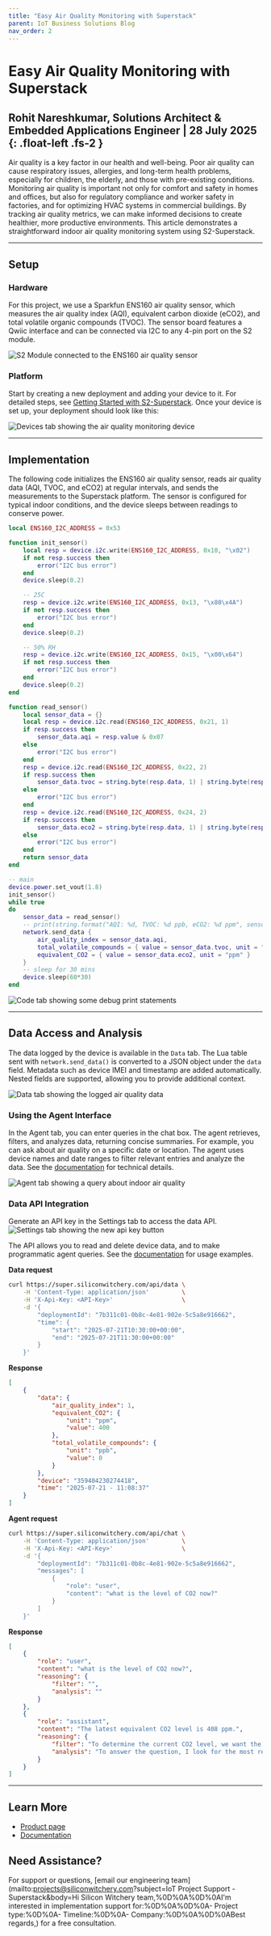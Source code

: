 ```yaml
---
title: "Easy Air Quality Monitoring with Superstack"
parent: IoT Business Solutions Blog
nav_order: 2
---
```


# **Easy Air Quality Monitoring with Superstack**

Rohit Nareshkumar, Solutions Architect & Embedded Applications Engineer \| 28 July 2025
{: .float-left	.fs-2 }
---
Air quality is a key factor in our health and well-being. Poor air quality can cause respiratory issues, allergies, and long-term health problems, especially for children, the elderly, and those with pre-existing conditions. Monitoring air quality is important not only for comfort and safety in homes and offices, but also for regulatory compliance and worker safety in factories, and for optimizing HVAC systems in commercial buildings. By tracking air quality metrics, we can make informed decisions to create healthier, more productive environments. This article demonstrates a straightforward indoor air quality monitoring system using S2-Superstack.

---

## Setup

### Hardware
For this project, we use a Sparkfun ENS160 air quality sensor, which measures the air quality index (AQI), equivalent carbon dioxide (eCO2), and total volatile organic compounds (TVOC). The sensor board features a Qwiic interface and can be connected via I2C to any 4-pin port on the S2 module.

![S2 Module connected to the ENS160 air quality sensor](/assets/images/blog/easy-air-quality-monitoring-hardware.png)

### Platform

Start by creating a new deployment and adding your device to it. For detailed steps, see [Getting Started with S2-Superstack](/pages/blog/getting-started-with-s2-superstack.md). Once your device is set up, your deployment should look like this:

![Devices tab showing the air quality monitoring device](/assets/images/blog/easy-air-quality-monitoring-devices-tab.png)

---

## Implementation
The following code initializes the ENS160 air quality sensor, reads air quality data (AQI, TVOC, and eCO2) at regular intervals, and sends the measurements to the Superstack platform. The sensor is configured for typical indoor conditions, and the device sleeps between readings to conserve power.

```lua
local ENS160_I2C_ADDRESS = 0x53

function init_sensor()
    local resp = device.i2c.write(ENS160_I2C_ADDRESS, 0x10, "\x02")
    if not resp.success then
        error("I2C bus error")
    end
    device.sleep(0.2)

    -- 25C
    resp = device.i2c.write(ENS160_I2C_ADDRESS, 0x13, "\x80\x4A")
    if not resp.success then
        error("I2C bus error")
    end
    device.sleep(0.2)

    -- 50% RH
    resp = device.i2c.write(ENS160_I2C_ADDRESS, 0x15, "\x00\x64")
    if not resp.success then
        error("I2C bus error")
    end
    device.sleep(0.2)
end

function read_sensor()
    local sensor_data = {}
    local resp = device.i2c.read(ENS160_I2C_ADDRESS, 0x21, 1)
    if resp.success then
        sensor_data.aqi = resp.value & 0x07
    else
        error("I2C bus error")
    end
    resp = device.i2c.read(ENS160_I2C_ADDRESS, 0x22, 2)
    if resp.success then
        sensor_data.tvoc = string.byte(resp.data, 1) | string.byte(resp.data, 2) << 8;
    else
        error("I2C bus error")
    end
    resp = device.i2c.read(ENS160_I2C_ADDRESS, 0x24, 2)
    if resp.success then
        sensor_data.eco2 = string.byte(resp.data, 1) | string.byte(resp.data, 2) << 8;
    else
        error("I2C bus error")
    end
    return sensor_data
end

-- main
device.power.set_vout(1.8)
init_sensor()
while true
do
    sensor_data = read_sensor()
    -- print(string.format("AQI: %d, TVOC: %d ppb, eCO2: %d ppm", sensor_data.aqi, sensor_data.tvoc, sensor_data.eco2))
    network.send_data {
        air_quality_index = sensor_data.aqi,
        total_volatile_compounds = { value = sensor_data.tvoc, unit = "ppb" },
        equivalent_CO2 = { value = sensor_data.eco2, unit = "ppm" }
    }
    -- sleep for 30 mins
    device.sleep(60*30)
end
```

![Code tab showing some debug print statements](/assets/images/blog/easy-air-quality-monitoring-code-tab.png)

---

## Data Access and Analysis

The data logged by the device is available in the `Data` tab. The Lua table sent with `network.send_data()` is converted to a JSON object under the `data` field. Metadata such as device IMEI and timestamp are added automatically. Nested fields are supported, allowing you to provide additional context.

![Data tab showing the logged air quality data](/assets/images/blog/easy-air-quality-monitoring-data-tab.png)

### Using the Agent Interface

In the Agent tab, you can enter queries in the chat box. The agent retrieves, filters, and analyzes data, returning concise summaries. For example, you can ask about air quality on a specific date or location. The agent uses device names and date ranges to filter relevant entries and analyze the data. See the [documentation](/pages/superstack/#ai-agent) for technical details.

![Agent tab showing a query about indoor air quality](/assets/images/blog/easy-air-quality-monitoring-agent-tab.png)

### Data API Integration

Generate an API key in the Settings tab to access the data API. 
![Settings tab showing the new api key button](/assets/images/blog/easy-air-quality-monitoring-api-key.png)

The API allows you to read and delete device data, and to make programmatic agent queries. See the [documentation](/pages/superstack/#data-api) for usage examples.

**Data request**
```sh
curl https://super.siliconwitchery.com/api/data \
    -H 'Content-Type: application/json'         \
    -H 'X-Api-Key: <API-Key>'                   \
    -d '{
        "deploymentId": "7b311c01-0b8c-4e81-902e-5c5a8e916662",
        "time": {
            "start": "2025-07-21T10:30:00+00:00",
            "end": "2025-07-21T11:30:00+00:00"
        }
    }'
```

**Response**
```json
[
    {
        "data": {
            "air_quality_index": 1,
            "equivalent_CO2": {
                "unit": "ppm",
                "value": 400
            },
            "total_volatile_compounds": {
                "unit": "ppb",
                "value": 0
            }
        },
        "device": "359404230274418",
        "time": "2025-07-21 - 11:08:37"
    }
]
```

**Agent request**
```sh
curl https://super.siliconwitchery.com/api/chat \
    -H 'Content-Type: application/json'         \
    -H 'X-Api-Key: <API-Key>'                   \
    -d '{
        "deploymentId": "7b311c01-0b8c-4e81-902e-5c5a8e916662",
        "messages": [
            {
                "role": "user",
                "content": "what is the level of CO2 now?"
            }
        ]
    }'
```

**Response**
```json
[
    {
        "role": "user",
        "content": "what is the level of CO2 now?",
        "reasoning": {
            "filter": "",
            "analysis": ""
        }
    },
    {
        "role": "assistant",
        "content": "The latest equivalent CO2 level is 408 ppm.",
        "reasoning": {
            "filter": "To determine the current CO2 level, we want the most recent data point from the device in the office on the 3rd floor that monitors indoor air quality. Sampling from the past several hours ensures relevance, and selecting just the latest measurement from each device provides the most up-to-date reading.",
            "analysis": "To answer the question, I look for the most recent value of the equivalent CO2 level reported by any device, using the 'equivalent_CO2' sensor value in the data. I select the entry with the latest timestamp containing this value. If such data is not available, I return a message indicating its absence."
        }
    }
]
```

---

## Learn More

- [Product page](https://www.siliconwitchery.com/s2-superstack)
- [Documentation](/pages/superstack/)

## Need Assistance?

For support or questions, [email our engineering team](mailto:projects@siliconwitchery.com?subject=IoT Project Support - Superstack&amp;body=Hi Silicon Witchery team,%0D%0A%0D%0AI'm interested in implementation support for:%0D%0A%0D%0A- Project type:%0D%0A- Timeline:%0D%0A- Company:%0D%0A%0D%0ABest regards,) for a free consultation.